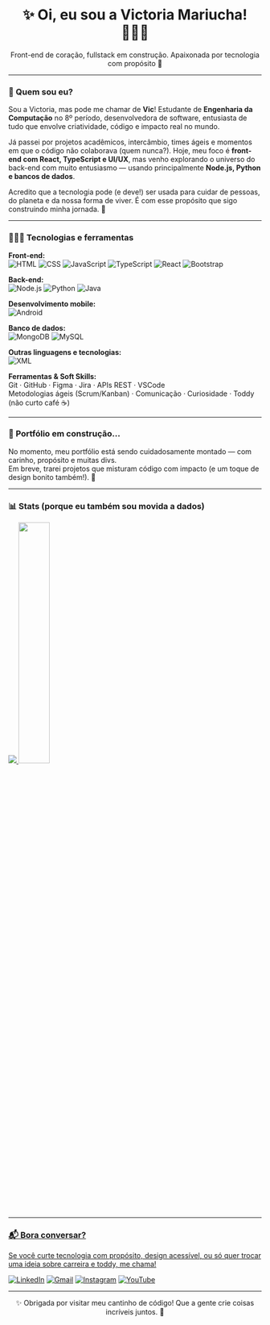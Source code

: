 <h1 align="center">✨ Oi, eu sou a Victoria Mariucha! 👩🏼‍💻</h1>
<p align="center">Front-end de coração, fullstack em construção. Apaixonada por tecnologia com propósito 💜</p>

---

### 🎯 Quem sou eu?

Sou a Victoria, mas pode me chamar de **Vic**! Estudante de **Engenharia da Computação** no 8º período, desenvolvedora de software, entusiasta de tudo que envolve criatividade, código e impacto real no mundo.  

Já passei por projetos acadêmicos, intercâmbio, times ágeis e momentos em que o código não colaborava (quem nunca?). Hoje, meu foco é **front-end com React, TypeScript e UI/UX**, mas venho explorando o universo do back-end com muito entusiasmo — usando principalmente **Node.js, Python e bancos de dados**.  

Acredito que a tecnologia pode (e deve!) ser usada para cuidar de pessoas, do planeta e da nossa forma de viver. É com esse propósito que sigo construindo minha jornada. 💜

---

### 👩🏼‍💻 Tecnologias e ferramentas

**Front-end:**  
![HTML](https://img.shields.io/badge/-HTML5-E34F26?logo=html5&logoColor=white&style=flat) 
![CSS](https://img.shields.io/badge/-CSS3-1572B6?logo=css3&logoColor=white&style=flat) 
![JavaScript](https://img.shields.io/badge/-JavaScript-F7DF1E?logo=javascript&logoColor=black&style=flat) 
![TypeScript](https://img.shields.io/badge/-TypeScript-3178C6?logo=typescript&logoColor=white&style=flat) 
![React](https://img.shields.io/badge/-React-61DAFB?logo=react&logoColor=white&style=flat) 
![Bootstrap](https://img.shields.io/badge/-Bootstrap-7952B3?logo=bootstrap&logoColor=white&style=flat)

**Back-end:**  
![Node.js](https://img.shields.io/badge/-Node.js-339933?logo=node.js&logoColor=white&style=flat)
![Python](https://img.shields.io/badge/-Python-3776AB?logo=python&logoColor=white&style=flat)
![Java](https://img.shields.io/badge/-Java-007396?logo=java&logoColor=white&style=flat)

**Desenvolvimento mobile:**  
![Android](https://img.shields.io/badge/-Android-3DDC84?logo=android&logoColor=white&style=flat)

**Banco de dados:**  
![MongoDB](https://img.shields.io/badge/-MongoDB-47A248?logo=mongodb&logoColor=white&style=flat)
![MySQL](https://img.shields.io/badge/-MySQL-4479A1?logo=mysql&logoColor=white&style=flat)

**Outras linguagens e tecnologias:**  
![XML](https://img.shields.io/badge/-XML-FF8000?logo=xml&logoColor=white&style=flat)

**Ferramentas & Soft Skills:**  
Git · GitHub · Figma · Jira · APIs REST · VSCode  
Metodologias ágeis (Scrum/Kanban) · Comunicação · Curiosidade · Toddy (não curto café ☕)

---

### 🚧 Portfólio em construção...

No momento, meu portfólio está sendo cuidadosamente montado — com carinho, propósito e muitas divs.  
Em breve, trarei projetos que misturam código com impacto (e um toque de design bonito também!). 👀

---

### 📊 Stats (porque eu também sou movida a dados)

<div align="left">
  <a href="https://github.com/vicmariucha">
  <img src="https://github-readme-stats.vercel.app/api/top-langs/?username=anuraghazra&layout=compact&theme=tokyonight">
  <img width="35%" src="https://github-readme-stats.vercel.app/api?username=vicmariucha&show_icons=true&theme=tokyonight&include_all_commits=true&count_private=true"/>
</div>

---

### 📬 Bora conversar?

Se você curte tecnologia com propósito, design acessível, ou só quer trocar uma ideia sobre carreira e toddy, me chama!  

[![LinkedIn](https://img.shields.io/badge/-LinkedIn-%230077B5?style=for-the-badge&logo=linkedin&logoColor=white)](https://www.linkedin.com/in/victoria-mariucha/)
[![Gmail](https://img.shields.io/badge/-Gmail-%23333?style=for-the-badge&logo=gmail&logoColor=white)](mailto:vicmariucha@gmail.com)
[![Instagram](https://img.shields.io/badge/-Instagram-%23E4405F?style=for-the-badge&logo=instagram&logoColor=white)](https://instagram.com/vicmariucha)
[![YouTube](https://img.shields.io/badge/-YouTube-FF0000?style=for-the-badge&logo=youtube&logoColor=white)](https://www.youtube.com/channel/UCcxjjBdM5oqULbTWu2zkFPA)

---

<p align="center">✨ Obrigada por visitar meu cantinho de código! Que a gente crie coisas incríveis juntos. 💜</p>
